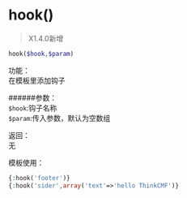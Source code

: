 # hook()

> X1.4.0新增

```php
hook($hook,$param)
```
功能：  
在模板里添加钩子

######参数：  
`$hook`:钩子名称  
`$param`:传入参数，默认为空数组

返回：  
无

模板使用：
```php
{:hook('footer')}
{:hook('sider',array('text'=>'hello ThinkCMF')}
```